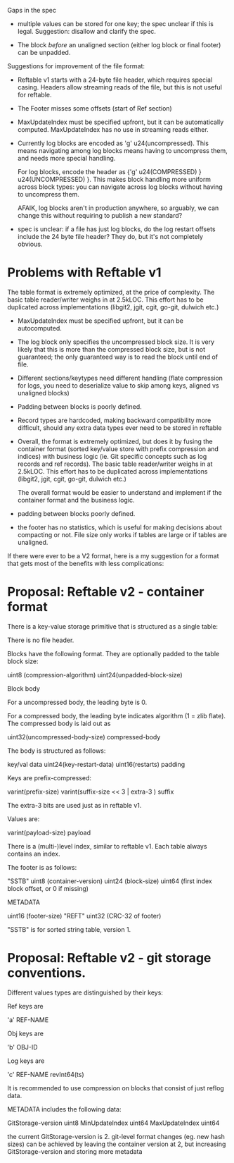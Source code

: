 
Gaps in the spec

* multiple values can be stored for one key; the spec unclear if this
  is legal.  Suggestion: disallow and clarify the spec.

* The block _before_ an unaligned section (either log block or final
  footer) can be unpadded.

Suggestions for improvement of the file format:

* Reftable v1 starts with a 24-byte file header, which requires special
  casing. Headers allow streaming reads of the file, but this is not
  useful for reftable. 

* The Footer misses some offsets (start of Ref section)  

* MaxUpdateIndex must be specified upfront, but it can be
  automatically computed. MaxUpdateIndex has no use in streaming reads
  either.
  
* Currently log blocks are encoded as 'g' u24(uncompressed). This
  means navigating among log blocks means having to uncompress them,
  and needs more special handling.

  For log blocks, encode the header as {'g' u24(COMPRESSED) }
  u24(UNCOMPRESSED) }. This makes block handling more uniform across
  block types: you can navigate across log blocks without having to
  uncompress them.

  AFAIK, log blocks aren't in production anywhere, so arguably, we can
  change this without requiring to publish a new standard?

* spec is unclear: if a file has just log blocks, do the log restart
  offsets include the 24 byte file header? They do, but it's not
  completely obvious.


Problems with Reftable v1
=========================

The table format is extremely optimized, at the price of complexity.
The basic table reader/writer weighs in at 2.5kLOC.  This effort has
to be duplicated across implementations (libgit2, jgit, cgit, go-git,
dulwich etc.)

* MaxUpdateIndex must be specified upfront, but it can be
  autocomputed.

* The log block only specifies the uncompressed block size. It is
  very likely that this is more than the compressed block size, but is
  not guaranteed; the only guaranteed way is to read the block until
  end of file.

* Different sections/keytypes need different handling (flate
  compression for logs, you need to deserialize value to skip among
  keys, aligned vs unaligned blocks)

* Padding between blocks is poorly defined.

* Record types are hardcoded, making backward compatibility more
  difficult, should any extra data types ever need to be stored in
  reftable
  
* Overall, the format is extremely optimized, but does it by fusing
  the container format (sorted key/value store with prefix compression
  and indices) with business logic (ie. Git specific concepts such as
  log records and ref records). The basic table reader/writer weighs
  in at 2.5kLOC.  This effort has to be duplicated across
  implementations (libgit2, jgit, cgit, go-git, dulwich etc.)

  The overall format would be easier to understand and implement if
  the container format and the business logic.

* padding between blocks poorly defined.

* the footer has no statistics, which is useful for making decisions
  about compacting or not. File size only works if tables are large or
  if tables are unaligned.

If there were ever to be a V2 format, here is a my suggestion for a
format that gets most of the benefits with less complications:


Proposal: Reftable v2 - container format
========================================

There is a key-value storage primitive that is structured as a single
table:

There is no file header.

Blocks have the following format. They are optionally padded to the
table block size:

   uint8 (compression-algorithm)
   uint24(unpadded-block-size)

   Block body

For a uncompressed body, the leading byte is 0.

For a compressed body, the leading byte indicates algorithm (1 = zlib
flate).  The compressed body is laid out as

   uint32(uncompressed-body-size)
   compressed-body

The body is structured as follows:

   key/val data
   uint24(key-restart-data)
   uint16(restarts)
   padding

Keys are prefix-compressed:
 
  varint(prefix-size) varint(suffix-size << 3 | extra-3 ) suffix

The extra-3 bits are used just as in reftable v1.

Values are:

  varint(payload-size) payload

There is a (multi-)level index, similar to reftable v1. Each table
always contains an index.

The footer is as follows:

  "SSTB"
  uint8 (container-version)
  uint24 (block-size)
  uint64 (first index block offset, or 0 if missing)

  METADATA

  uint16 (footer-size)
  "REFT"
  uint32 (CRC-32 of footer)

"SSTB" is for sorted string table, version 1.

Proposal: Reftable v2 - git storage conventions.
===============================================

Different values types are distinguished by their keys:

Ref keys are

  'a' REF-NAME

Obj keys are

  'b' OBJ-ID 

Log keys are

  'c' REF-NAME revInt64(ts)

It is recommended to use compression on blocks that consist of just
reflog data.

METADATA includes the following data:

  GitStorage-version uint8
  MinUpdateIndex uint64
  MaxUpdateIndex uint64

the current GitStorage-version is 2. git-level format changes (eg. new
hash sizes) can be achieved by leaving the container version at 2, but
increasing GitStorage-version and storing more metadata
